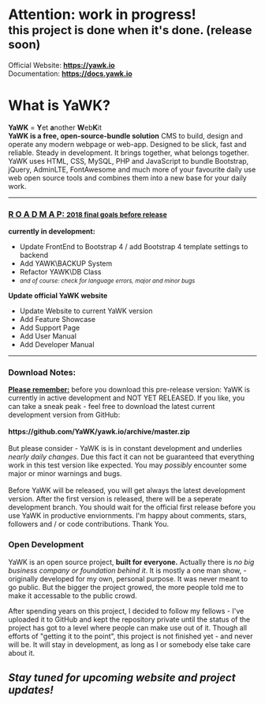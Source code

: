 <h1>Attention: work in progress! <br><small>this project is done when it's done. (release soon)</small></h1>

Official Website: <b>https://yawk.io</b><br>
Documentation: <b>https://docs.yawk.io</b>

<h1>What is YaWK?</h1>
<b>YaWK</b> = <b>Y</b>et <b>a</b>nother <b>W</b>eb<b>K</b>it<br> 
<b>YaWK is a free, open-source-bundle solution</b> CMS to build, design and operate any modern webpage or web-app. Designed to be slick, fast and reliable. Steady in development. It brings together, what belongs together. YaWK uses HTML, CSS, MySQL, PHP and JavaScript to bundle Bootstrap, jQuery, AdminLTE, FontAwesome and much more of your favourite daily use web open source tools and combines them into a new base for your daily work.
<hr>
<h3><u>R O A D M A P: <small>2018 final goals before release</small></u></h3>
<b>currently in development:</b>
<ul>
<li>Update FrontEnd to Bootstrap 4 / add Bootstrap 4 template settings to backend</li>
<li>Add YAWK\BACKUP System</li>
<li>Refactor YAWK\DB Class</li>
<li><i><small>and of course: check for language errors, major and minor bugs</small></i></li>
</ul>
<b>Update official YaWK website</b>
<ul>
<li>Update Website to current YaWK version</li>
<li>Add Feature Showcase</li>
<li>Add Support Page</li>
<li>Add User Manual</li>
<li>Add Developer Manual</li>
</ul>
<hr>
<h3>Download Notes:</h3>
<u><b>Please remember:</b></u> before you download this pre-release version: YaWK is currently in active development and NOT YET RELEASED.
If you like, you can take a sneak peak - feel free to download the latest current development version from GitHub: <br>
<br><b>https://github.com/YaWK/yawk.io/archive/master.zip</b>
<br><br>
But please consider - YaWK is is in constant development and underlies <i>nearly daily changes</i>. Due this fact it can not be guaranteed that everything work in this test version like expected. You may <i>possibly</i> encounter some major or minor warnings and bugs. 
<br><br>
Before YaWK will be released, you will get always the latest development version. After the first version is released, there will be a seperate development branch. You should wait for the official first release before you use YaWK in productive enviornments. I'm happy about comments, stars, followers and / or code contributions. Thank You.


<h3>Open Development</h3>
YaWK is an open source project, <b>built for everyone.</b> Actually there is <i>no big business company or foundation behind it</i>. It is mostly a one man show, - originally developed for my own, personal purpose. It was never meant to go public. But the bigger the project growed, the more people told me to make it accessable to the public crowd. 

After spending years on this project, I decided to follow my fellows - I've uploaded it to GitHub and kept the repository private until the status of the project has got to a level where people can make use out of it. Though all efforts of "getting it to the point", this project is not finished yet - and never will be. It will stay in development, as long as I or somebody else take care about it.

<h2><i>Stay tuned for upcoming website and project updates!</i></h2>
